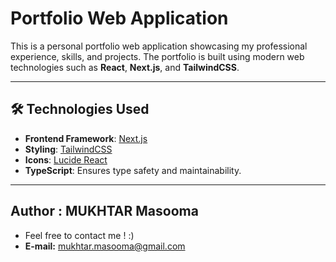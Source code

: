 # Portfolio Web Application

This is a personal portfolio web application showcasing my professional experience, skills, and projects. The portfolio is built using modern web technologies such as **React**, **Next.js**, and **TailwindCSS**.

---

## 🛠️ Technologies Used

- **Frontend Framework**: [Next.js](https://nextjs.org/)
- **Styling**: [TailwindCSS](https://tailwindcss.com/)
- **Icons**: [Lucide React](https://lucide.dev/)
- **TypeScript**: Ensures type safety and maintainability.

---
## Author : MUKHTAR Masooma
- Feel free to contact me ! :) 
- **E-mail:** mukhtar.masooma@gmail.com

